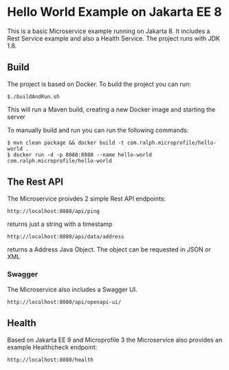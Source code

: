 # Hello World Example on Jakarta EE 8

This is a basic Microservice example running on Jakarta 8. It includes a Rest Service example and also a Health Service.
The project runs with JDK 1.8.


## Build

The project is based on Docker. To build the project you can run:

	$./buildAndRun.sh

This will run a Maven build, creating a new Docker image and starting the server

To manually build and run you can run the following commands:


	$ mvn clean package && docker build -t com.ralph.microprofile/hello-world .
	$ docker run -d -p 8080:8080 --name hello-world com.ralph.microprofile/hello-world 
	


	
## The Rest API

The Microservice proivdes 2 simple Rest API endpoints:


	http://localhost:8080/api/ping

returns just a string with a timestamp


	http://localhost:8080/api/data/address

returns a Address Java Object. The object can be requested in JSON or XML
	

### Swagger	

The Microservice also includes a Swagger UI.

	http://localhost:8080/api/openapi-ui/
	
	
	
	
## Health 

Based on Jakarta EE 9 and Microprofile 3 the Microservice also provides an example Healthcheck endpoint:

	http://localhost:8080/health